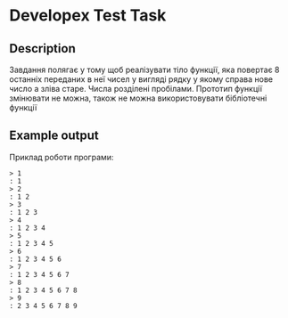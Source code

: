 # Developex Test Task
## Description

Завдання полягає у тому щоб реалізувати тіло функції, яка повертає 8 останніх переданих в неї чисел у вигляді рядку у якому справа нове число а зліва старе. Числа розділені пробілами. Прототип функції змінювати не можна, також не можна використовувати бібліотечні функції

## Example output

Приклад роботи програми:
```
> 1
: 1
> 2
: 1 2
> 3
: 1 2 3
> 4
: 1 2 3 4
> 5
: 1 2 3 4 5
> 6
: 1 2 3 4 5 6
> 7
: 1 2 3 4 5 6 7
> 8
: 1 2 3 4 5 6 7 8
> 9
: 2 3 4 5 6 7 8 9
```